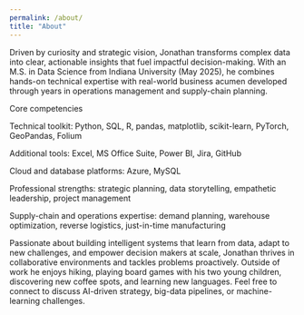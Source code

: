 ```yaml
---
permalink: /about/
title: "About"
---
```


Driven by curiosity and strategic vision, Jonathan transforms complex data into clear, actionable insights that fuel impactful decision-making. With an M.S. in Data Science from Indiana University (May 2025), he combines hands-on technical expertise with real-world business acumen developed through years in operations management and supply-chain planning.

Core competencies

Technical toolkit: Python, SQL, R, pandas, matplotlib, scikit-learn, PyTorch, GeoPandas, Folium

Additional tools: Excel, MS Office Suite, Power BI, Jira, GitHub

Cloud and database platforms: Azure, MySQL

Professional strengths: strategic planning, data storytelling, empathetic leadership, project management

Supply-chain and operations expertise: demand planning, warehouse optimization, reverse logistics, just-in-time manufacturing

Passionate about building intelligent systems that learn from data, adapt to new challenges, and empower decision makers at scale, Jonathan thrives in collaborative environments and tackles problems proactively. Outside of work he enjoys hiking, playing board games with his two young children, discovering new coffee spots, and learning new languages. Feel free to connect to discuss AI-driven strategy, big-data pipelines, or machine-learning challenges.

